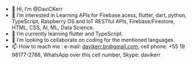 - 👋 Hi, I’m @DaviCKerr
- 👀 I’m interested in Learning APIs for Firebase acess, flutter, dart, python, TypeScript, Raspberry OS and IoT RESTful APIs, Firebase/Firestore, HTML, CSS, AI, ML, Data Science.
- 🌱 I’m currently learning flutter and TypeScript.
- 💞️ I’m looking to collaborate on coding for the mentioned languages.
- 📫 How to reach me : e-mail: davikerr.br@gmail.com, cell phone: +55 19 98177-2788, WhatsApp over this cell number, Skype: davikerr

<!---
DaviCKerr/DaviCKerr is a ✨ special ✨ repository because its `README.md` (this file) appears on your GitHub profile.
You can click the Preview link to take a look at your changes.
--->

